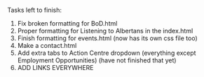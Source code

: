 Tasks left to finish:
1. Fix broken formatting for BoD.html
2. Proper formatting for Listening to Albertans in the index.html
3. Finish formatting for events.html (now has its own css file too)
4. Make a contact.html
5. Add extra tabs to Action Centre dropdown (everything except Employment Opportunities) (have not finished that yet)
6. ADD LINKS EVERYWHERE
